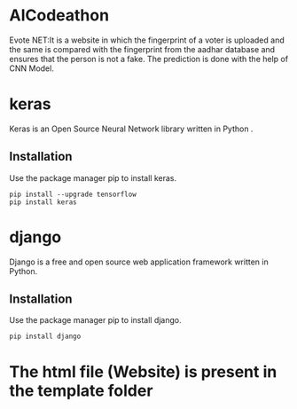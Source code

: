 # AICodeathon

Evote NET:It is a website in which the fingerprint of a voter is uploaded and the same is compared with the fingerprint from the aadhar database and ensures that the person is not a fake.
The prediction is done with the help of CNN Model.

# keras

Keras is an Open Source Neural Network library written in Python .

## Installation

Use the package manager pip to install keras.

	pip install --upgrade tensorflow
	pip install keras


# django

Django is a free and open source web application framework written in Python.

## Installation

Use the package manager pip to install django.

	pip install django

# The html file (Website) is present in the template folder


